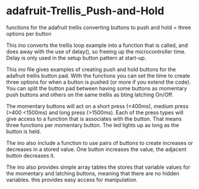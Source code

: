 # adafruit-Trellis_Push-and-Hold
functions for the adafruit trellis converting buttons to push and hold = three options per button

This ino converts the trellis loop example into a function that is called, and does away with the use of delay(), so freeing up the microcontroller time. Delay is only used in the setup button pattern at start-up.

This ino file gives examples of creating push and hold buttons for the adafruit trellis button pad. With the functions you can set the time to create three options for when a button is pushed (or more if you extend the code). You can split the button pad between having some buttons as momentary push buttons and others on the same trellis as bting latching On/Off. 

The momentary buttons will act on a short press (<400ms), medium press (>400 <1500ms) and long press (>1500ms). Each of the press types will give access to a function that is associates with the button. That means three functions per momentary button. The led lights up as long as the button is held.

The ino also include a function to use pairs of buttons to create increases or decreases in a stored value. One button increases the value, the adjacent button decreases it.

The ino also provides simple array tables the stores that variable values for the momentary and latching buttons, meaning that there are no hidden variables. this provides easy access for manipulation.
